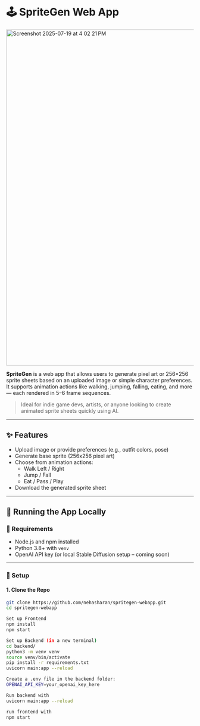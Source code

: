 # 🕹️ SpriteGen Web App

<img width="892" height="901" alt="Screenshot 2025-07-19 at 4 02 21 PM" src="https://github.com/user-attachments/assets/4bd45152-5085-467a-9644-85955aa7bfe8" />

**SpriteGen** is a web app that allows users to generate pixel art or 256×256 sprite sheets based on an uploaded image or simple character preferences. It supports animation actions like walking, jumping, falling, eating, and more — each rendered in 5–6 frame sequences.

> Ideal for indie game devs, artists, or anyone looking to create animated sprite sheets quickly using AI.

---

## ✨ Features

- Upload image or provide preferences (e.g., outfit colors, pose)
- Generate base sprite (256x256 pixel art)
- Choose from animation actions:
  - Walk Left / Right
  - Jump / Fall
  - Eat / Pass / Play
- Download the generated sprite sheet

---

## 🚀 Running the App Locally

### 🔧 Requirements

- Node.js and npm installed
- Python 3.8+ with `venv`
- OpenAI API key (or local Stable Diffusion setup – coming soon)

---

### 🔨 Setup

#### 1. Clone the Repo

```bash
git clone https://github.com/nehasharan/spritegen-webapp.git
cd spritegen-webapp

Set up Frontend
npm install
npm start

Set up Backend (in a new terminal)
cd backend/
python3 -m venv venv
source venv/bin/activate
pip install -r requirements.txt
uvicorn main:app --reload

Create a .env file in the backend folder:
OPENAI_API_KEY=your_openai_key_here

Run backend with
uvicorn main:app --reload

run frontend with
npm start


